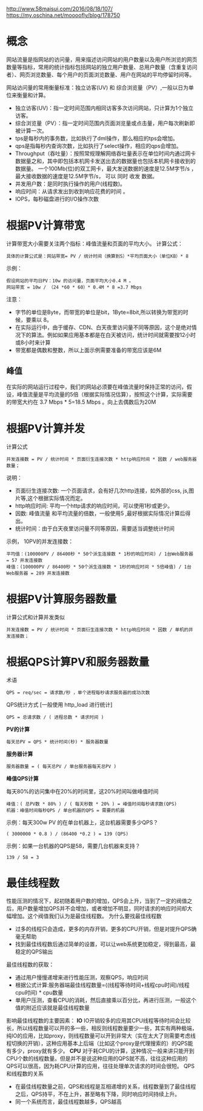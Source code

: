 http://www.58maisui.com/2016/08/18/107/
https://my.oschina.net/moooofly/blog/178750

# 概念

网站流量是指网站的访问量，用来描述访问网站的用户数量以及用户所浏览的网页数量等指标，常用的统计指标包括网站的独立用户数量、总用户数量（含重复访问者）、网页浏览数量、每个用户的页面浏览数量、用户在网站的平均停留时间等。

网站访问量的常用衡量标准：独立访客(UV) 和 综合浏览量（PV）,一般以日为单位来衡量和计算。

- 独立访客(UV)：指一定时间范围内相同访客多次访问网站，只计算为1个独立访客。
- 综合浏览量（PV）：指一定时间范围内页面浏览量或点击量，用户每次刷新即被计算一次。
- tps是每秒内的事务数，比如执行了dml操作，那么相应的tps会增加。
- qps是指每秒内查询次数，比如执行了select操作，相应的qps会增加。
- Throughput（吞吐量）：按照常规理解网络吞吐量表示在单位时间内通过网卡数据量之和，其中即包括本机网卡发送出去的数据量也包括本机网卡接收到的数据量。 一个100Mb(位)的双工网卡，最大发送数据的速度是12.5M字节/s ， 最大接收数据的速度是12.5M字节/s， 可以 同时 收发 数据。 
- 并发用户数：是同时执行操作的用户(线程数)。
- 响应时间：从请求发出到收到响应花费的时间 。
- IOPS，每秒磁盘进行的I/O操作次数

# 根据PV计算带宽
计算带宽大小需要关注两个指标：峰值流量和页面的平均大小。
计算公式：

	具体的计算公式是：网站带宽= PV / 统计时间（换算到S）*平均页面大小（单位KB）* 8

示例：

	假设网站的平均日PV：10w 的访问量，页面平均大小0.4 M 。
	网站带宽 = 10w / （24 *60 * 60）* 0.4M * 8 =3.7 Mbps

注意：

- 字节的单位是Byte，而带宽的单位是bit，1Byte=8bit,所以转换为带宽的时候，要乘以 8。
- 在实际运行中，由于缓存、CDN、白天夜里访问量不同等原因，这个是绝对情况下的算法。例如如果应用基本都是在白天被访问，统计时间就需要按12小时或8小时来计算
- 带宽都是偶数和整数，所以上面示例需要准备的带宽应该是6M

## 峰值
在实际的网站运行过程中，我们的网站必须要在峰值流量时保持正常的访问，假设，峰值流量是平均流量的5倍（根据实际情况估算），按照这个计算，实际需要的带宽大约在 3.7 Mbps * 5=18.5 Mbps 。向上去偶数后为20M

# 根据PV计算并发
计算公式

	并发连接数 = PV / 统计时间 * 页面衍生连接次数 * http响应时间 * 因数 / web服务器数量；

说明：

- 页面衍生连接次数: 一个页面请求，会有好几次http连接，如外部的css, js,图片等,这个根据实际情况而定。
- http响应时间: 平均一个http请求的响应时间，可以使用1秒或更少。
- 因数: 峰值流量 和平均流量的倍数，一般使用5 ,最好根据实际情况计算后得出。
- 统计时间：由于白天夜里访问量不同等原因，需要适当调整统计时间

示例， 10PV的并发连接数： 

	平均值：(100000PV / 86400秒 * 50个派生连接数 * 1秒的响应时间) / 1台Web服务器 = 57 并发连接数
	峰值：(100000PV / 86400秒 * 50个派生连接数 * 1秒的响应时间 * 5倍峰值) / 1台Web服务器 = 289 并发连接数

# 根据PV计算服务器数量
计算公式和计算并发类似

	并发连接数 = PV / 统计时间 * 页面衍生连接次数 * http响应时间 * 因数 / 单机的并发连接数；

# 根据QPS计算PV和服务器数量
术语

	QPS = req/sec = 请求数/秒 ，单个进程每秒请求服务器的成功次数


QPS统计方式 [一般使用 http_load 进行统计]

	QPS = 总请求数 / ( 进程总数 * 请求时间 )

**PV的计算**

	每天总PV = QPS * 统计时间(秒) * 服务器数量

**服务器计算**

    服务器数量 = ( 每天总PV / 单台服务器每天总PV )

**峰值QPS计算**

每天80%的访问集中在20%的时间里，这20%时间叫做峰值时间 

	峰值：( 总PV数 * 80% ) / ( 每天秒数 * 20% ) = 峰值时间每秒请求数(QPS)
	机器：峰值时间每秒QPS / 单台机器的QPS = 需要的机器 

示例：每天300w PV 的在单台机器上，这台机器需要多少QPS？

    ( 3000000 * 0.8 ) / (86400 *0.2 ) = 139 (QPS)

示例：如果一台机器的QPS是58，需要几台机器来支持？

    139 / 58 = 3

# 最佳线程数
性能压测的情况下，起初随着用户数的增加，QPS会上升，当到了一定的阀值之后，用户数量增加QPS并不会增加，或者增加不明显，同时请求的响应时间却大幅增加。这个阀值我们认为是最佳线程数。
为什么要找最佳线程数

- 过多的线程只会造成，更多的内存开销，更多的CPU开销，但是对提升QPS确毫无帮助
- 找到最佳线程数后通过简单的设置，可以让web系统更加稳定，得到最高，最稳定的QPS输出

最佳线程数的获取：

- 通过用户慢慢递增来进行性能压测，观察QPS，响应时间
- 根据公式计算:服务器端最佳线程数量=((线程等待时间+线程cpu时间)/线程cpu时间) * cpu数量
- 单用户压测，查看CPU的消耗，然后直接乘以百分比，再进行压测，一般这个值的附近应该就是最佳线程数量

影响最佳线程数的主要因素：
**IO**
IO开销较多的应用其CPU线程等待时间会比较长，所以线程数量可以开的多一些，相反则线程数量要少一些，其实有两种极端，纯IO的应用，比如proxy，则线程数量可以开到非常大（实在太大了则需要考虑线程切换的开销），这种应用基本上后端（比如这个proxy是代理搜索的）的QPS能有多少，proxy就有多少。
**CPU**
对于耗CPU的计算，这种情况一般来讲只能开到CPU个数的线程数量。但是并不是说这种应用的QPS就不高，往往这种应用的QPS可以很高，因为耗CPU计算的应用，往往处理单次请求的时间会很短。
QPS和线程数的关系

- 在最佳线程数量之前，QPS和线程是互相递增的关系，线程数量到了最佳线程之后，QPS持平，不在上升，甚至略有下降，同时响应时间持续上升。
- 同一个系统而言，最佳线程数越多，QPS越高
